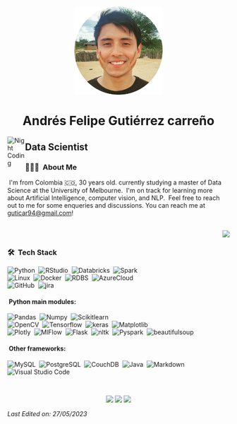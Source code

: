 <p align="center">
    <img width="200" src="https://github.com/Guticar94/Guticar94/blob/main/profile.png">
</p>
<h1 align="center"> Andrés Felipe Gutiérrez carreño </H1>

<img alt="Night Coding" src="./assets/Hand%20Wave.gif" width='40' align="left"/><h2>Data Scientist</h2>

<!-- ## &nbsp;Hello there! -->

### 👨🏻‍💻 &nbsp;About Me
&nbsp;I'm from Colombia 🇨🇴, 30 years old. currently studying a master of Data Science at the University of Melbourne.
&nbsp;I'm on track for learning more about Artificial Intelligence, computer vision, and NLP.
&nbsp;Feel free to reach out to me for some enqueries and discussions. You can reach me at guticar94@gmail.com!

<br>
<div class="row">
<div class="column">
<img src="https://github-readme-stats-eight-theta.vercel.app/api?username=Guticar94&show_icons=true&include_all_commits=true&count_private=true" align="right"/>
</div>

<div class="column">    
<h3> 🛠 &nbsp;Tech Stack </h3>

![Python](https://img.shields.io/badge/-Python-05122A?style=flat&logo=python)&nbsp;
![RStudio](https://img.shields.io/badge/-RStudio-05122A?style=flat&logo=rstudio)&nbsp;
![Databricks](https://img.shields.io/badge/-Databricks-05122A?style=flat&logo=Databricks)&nbsp;
![Spark](https://img.shields.io/badge/-Spark-05122A?style=flat&logo=Spark)&nbsp;<br>
![Linux](https://img.shields.io/badge/Linux-05122A?style=flat&logo=linux)&nbsp;
![Docker](https://img.shields.io/badge/Docker-05122A?style=flat&logo=docker)&nbsp;
![RDBS](https://img.shields.io/badge/-RDBS-05122A?style=flat&logo=RDBS)&nbsp;
![AzureCloud](https://img.shields.io/badge/microsoft%20azure-05122A?style=flat&logo=microsoft-azure)&nbsp;<br>
![GitHub](https://img.shields.io/badge/-GitHub-05122A?style=flat&logo=github)&nbsp;
![jira](https://img.shields.io/badge/Jira-05122A?style=flat&logo=Jira)&nbsp;

<h4> &nbsp;Python main modules: </h4>

![Pandas](https://img.shields.io/badge/-Pandas-05122A?style=flat&logo=Pandas)&nbsp;
![Numpy](https://img.shields.io/badge/-Numpy-05122A?style=flat&logo=Numpy)&nbsp;
![Scikitlearn](https://img.shields.io/badge/scikit--learn-05122A?style=flat&logo=scikit-learn)&nbsp;<br>
![OpenCV](https://img.shields.io/badge/-OpenCV-05122A?style=flat&logo=OpenCV)&nbsp;
![Tensorflow](https://img.shields.io/badge/TensorFlow-FF6F00?flat&logo=tensorflow&logoColor=white)&nbsp;
![keras](https://img.shields.io/badge/Keras-%23D00000.svg?style=flat&logo=Keras&logoColor=white)&nbsp;
![Matplotlib](https://img.shields.io/badge/Matplotlib-%23ffffff.svg?style=flat&logo=Matplotlib&logoColor=black)&nbsp;<br>
![Plotly](https://img.shields.io/badge/Plotly-%233F4F75.svg?style=flat&logo=plotly&logoColor=white)&nbsp;
![MlFlow](https://img.shields.io/badge/mlflow-%23d9ead3.svg?style=flat&logo=numpy&logoColor=blue)&nbsp;
![Flask](https://img.shields.io/badge/-Flask-05122A?style=flat&logo=flask)&nbsp;
![nltk](https://img.shields.io/badge/-nltk-05122A?style=flat&logo=nltk)&nbsp;
![Pyspark](https://img.shields.io/badge/-Pyspark-05122A?style=flat&logo=pyspark)&nbsp;
![beautifulsoup](https://img.shields.io/badge/-beautifulsoup-05122A?style=flat&logo=beautifulsoup)&nbsp;

<h4> &nbsp;Other frameworks: </h4>

![MySQL](https://img.shields.io/badge/MySQL-005C84?style=flat&logo=mysql&logoColor=white)&nbsp;
![PostgreSQL](https://img.shields.io/badge/PostgreSQL-316192?style=flat&logo=postgresql&logoColor=white)&nbsp;
![CouchDB](https://img.shields.io/badge/couchDB-DA1F26?style=flat&logo=couchdb&logoColor=white)&nbsp;
![Java](https://img.shields.io/badge/-Java-05122A?style=flat&logo=openjdk&logoColor=FFA518)&nbsp;
![Markdown](https://img.shields.io/badge/-Markdown-05122A?style=flat&logo=markdown)&nbsp;
![Visual Studio Code](https://img.shields.io/badge/-Visual%20Studio%20Code-05122A?style=flat&logo=visual-studio-code&logoColor=007ACC)&nbsp;
</div>
</div>
<br>
<p align="center">
<a href="https://linkedin.com/in/62242378"><img src="https://img.shields.io/badge/-Andr%C3%A9s%20Guti%C3%A9rrez-0077B5?style=flat&logo=Linkedin&logoColor=white"/></a>
<a href="mailto:guticar94@gmail.com"><img src="https://img.shields.io/badge/-guticar94@gmail.com-D14836?style=flat&logo=Gmail&logoColor=white"/></a>
<a href="https://www.instagram.com/andres_gutierrez_94/"><img src="https://img.shields.io/badge/-@andres_gutierrez_94-E40171?style=flat&logo=Instagram&logoColor=white"/></a>
</p>

_Last Edited on: 27/05/2023_
